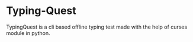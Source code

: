 # Typing-Quest
TypingQuest is a cli based offline typing test made with the help of curses module in python.
